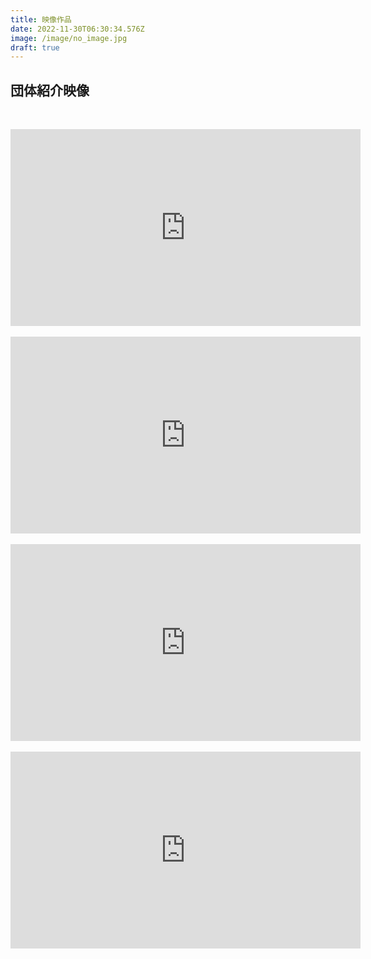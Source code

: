 ```yaml
---
title: 映像作品
date: 2022-11-30T06:30:34.576Z
image: /image/no_image.jpg
draft: true
---
```

## 団体紹介映像
 ﻿ 

<iframe width="560" height="315" src="https://www.youtube.com/embed/Rku8YdnRfgE" title="YouTube video player" frameborder="0" allow="accelerometer; autoplay; clipboard-write; encrypted-media; gyroscope; picture-in-picture" allowfullscreen></iframe>
 ﻿ 

<iframe width="560" height="315" src="https://www.youtube.com/embed/w6ImPbRTtNQ" title="YouTube video player" frameborder="0" allow="accelerometer; autoplay; clipboard-write; encrypted-media; gyroscope; picture-in-picture" allowfullscreen></iframe>
 ﻿ 

<iframe width="560" height="315" src="https://www.youtube.com/embed/UPspgPiYpY4" title="YouTube video player" frameborder="0" allow="accelerometer; autoplay; clipboard-write; encrypted-media; gyroscope; picture-in-picture" allowfullscreen></iframe>
 ﻿ 

<iframe width="560" height="315" src="https://www.youtube.com/embed/S1N913eKvoQ" title="YouTube video player" frameborder="0" allow="accelerometer; autoplay; clipboard-write; encrypted-media; gyroscope; picture-in-picture" allowfullscreen></iframe>